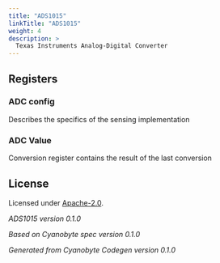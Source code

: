 ```yaml
---
title: "ADS1015"
linkTitle: "ADS1015"
weight: 4
description: >
  Texas Instruments Analog-Digital Converter
---
```


## Registers

### ADC config
Describes the specifics of the sensing implementation

### ADC Value
Conversion register contains the result of the last conversion

## License
Licensed under [Apache-2.0](https://spdx.org/licenses/Apache-2.0.html#licenseText).

_ADS1015 version 0.1.0_

_Based on Cyanobyte spec version 0.1.0_

_Generated from Cyanobyte Codegen version 0.1.0_